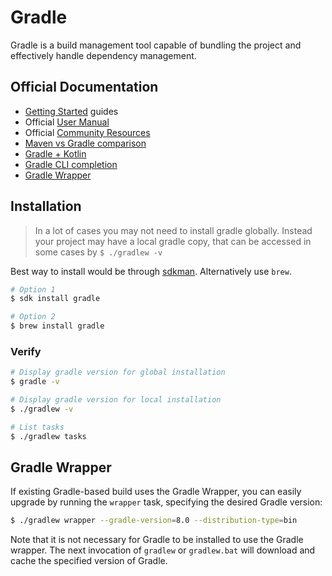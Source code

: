 # Gradle

Gradle is a build management tool capable of bundling the project and effectively handle dependency management.

## Official Documentation

* [Getting Started](https://gradle.org/guides/#getting-started) guides
* Official [User Manual](https://docs.gradle.org/current/userguide/userguide.html)
* Official [Community Resources](https://gradle.org/resources/)
* [Maven vs Gradle comparison](https://gradle.org/maven-vs-gradle/)
* [Gradle + Kotlin](https://gradle.org/kotlin/)
* [Gradle CLI completion](https://github.com/gradle/gradle-completion)
* [Gradle Wrapper](https://docs.gradle.org/8.0/userguide/gradle_wrapper.html)

## Installation

> In a lot of cases you may not need to install gradle globally. Instead your project may have a local gradle copy, that can be accessed in some cases by `$ ./gradlew -v`

Best way to install would be through [sdkman](./version-manager.md). Alternatively use `brew`.

```sh
# Option 1
$ sdk install gradle

# Option 2
$ brew install gradle
```

### Verify

```sh
# Display gradle version for global installation
$ gradle -v

# Display gradle version for local installation
$ ./gradlew -v

# List tasks
$ ./gradlew tasks
```

## Gradle Wrapper

If existing Gradle-based build uses the Gradle Wrapper, you can easily upgrade by running the `wrapper` task, specifying the desired Gradle version:

```sh
$ ./gradlew wrapper --gradle-version=8.0 --distribution-type=bin
```

Note that it is not necessary for Gradle to be installed to use the Gradle wrapper. The next invocation of `gradlew` or `gradlew.bat` will download and cache the specified version of Gradle.

